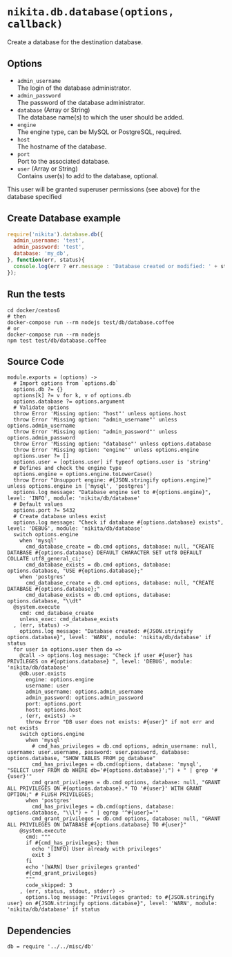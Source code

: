 
# `nikita.db.database(options, callback)`

Create a database for the destination database.

## Options

* `admin_username`   
  The login of the database administrator.   
* `admin_password`   
  The password of the database administrator.   
* `database` (Array or String)   
  The database name(s) to which the user should be added.   
* `engine`   
  The engine type, can be MySQL or PostgreSQL, required.   
* `host`   
  The hostname of the database.   
* `port`   
  Port to the associated database.   
* `user` (Array or String)   
  Contains  user(s) to add to the database, optional.   

This user will be granted superuser permissions (see above) for the database specified

## Create Database example

```js
require('nikita').database.db({
  admin_username: 'test',
  admin_password: 'test',
  database: 'my_db',
}, function(err, status){
  console.log(err ? err.message : 'Database created or modified: ' + status);
});
```

## Run the tests

```
cd docker/centos6
# then
docker-compose run --rm nodejs test/db/database.coffee
# or
docker-compose run --rm nodejs
npm test test/db/database.coffee
```

## Source Code

    module.exports = (options) ->
      # Import options from `options.db`
      options.db ?= {}
      options[k] ?= v for k, v of options.db
      options.database ?= options.argument
      # Validate options
      throw Error 'Missing option: "host"' unless options.host
      throw Error 'Missing option: "admin_username"' unless options.admin_username
      throw Error 'Missing option: "admin_password"' unless options.admin_password
      throw Error 'Missing option: "database"' unless options.database
      throw Error 'Missing option: "engine"' unless options.engine
      options.user ?= []
      options.user = [options.user] if typeof options.user is 'string'
      # Defines and check the engine type 
      options.engine = options.engine.toLowerCase()
      throw Error "Unsupport engine: #{JSON.stringify options.engine}" unless options.engine in ['mysql', 'postgres']
      options.log message: "Database engine set to #{options.engine}", level: 'INFO', module: 'nikita/db/database'
      # Default values
      options.port ?= 5432 
      # Create database unless exist
      options.log message: "Check if database #{options.database} exists", level: 'DEBUG', module: 'nikita/db/database'
      switch options.engine
        when 'mysql'
          cmd_database_create = db.cmd options, database: null, "CREATE DATABASE #{options.database} DEFAULT CHARACTER SET utf8 DEFAULT COLLATE utf8_general_ci;"
          cmd_database_exists = db.cmd options, database: options.database, "USE #{options.database};"
        when 'postgres'
          cmd_database_create = db.cmd options, database: null, "CREATE DATABASE #{options.database};"
          cmd_database_exists = db.cmd options, database: options.database, "\\dt"
      @system.execute
        cmd: cmd_database_create
        unless_exec: cmd_database_exists
      , (err, status) ->
        options.log message: "Database created: #{JSON.stringify options.database}", level: 'WARN', module: 'nikita/db/database' if status
      for user in options.user then do =>
        @call -> options.log message: "Check if user #{user} has PRIVILEGES on #{options.database} ", level: 'DEBUG', module: 'nikita/db/database'     
        @db.user.exists
          engine: options.engine
          username: user
          admin_username: options.admin_username
          admin_password: options.admin_password
          port: options.port
          host: options.host
        , (err, exists) ->
          throw Error "DB user does not exists: #{user}" if not err and not exists
        switch options.engine
          when 'mysql'
            # cmd_has_privileges = db.cmd options, admin_username: null, username: user.username, password: user.password, database: options.database, "SHOW TABLES FROM pg_database"
            cmd_has_privileges = db.cmd(options, database: 'mysql', "SELECT user FROM db WHERE db='#{options.database}';") + " | grep '#{user}'"
            cmd_grant_privileges = db.cmd options, database: null, "GRANT ALL PRIVILEGES ON #{options.database}.* TO '#{user}' WITH GRANT OPTION;" # FLUSH PRIVILEGES;
          when 'postgres'
            cmd_has_privileges = db.cmd(options, database: options.database, "\\l") + " | egrep '^#{user}='"
            cmd_grant_privileges = db.cmd options, database: null, "GRANT ALL PRIVILEGES ON DATABASE #{options.database} TO #{user}"
        @system.execute
          cmd: """
          if #{cmd_has_privileges}; then
            echo '[INFO] User already with privileges'
            exit 3
          fi
          echo '[WARN] User privileges granted'
          #{cmd_grant_privileges}
          """
          code_skipped: 3
        , (err, status, stdout, stderr) ->
          options.log message: "Privileges granted: to #{JSON.stringify user} on #{JSON.stringify options.database}", level: 'WARN', module: 'nikita/db/database' if status

## Dependencies

    db = require '../../misc/db'
